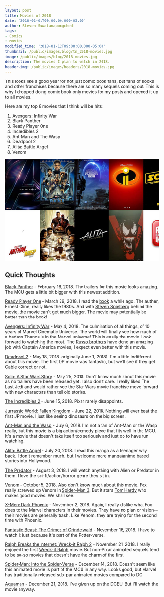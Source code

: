 ```yaml
---
layout: post
title: Movies of 2018
date: '2018-02-01T09:00:00.000-05:00'
author: Steven Suwatanapongched
tags:
- Comics
- Movies
modified_time: '2018-01-12T09:00:00.000-05:00'
thumbnail: /public/images/blog/tn_2018-movies.jpg
image: /public/images/blog/2018-movies.jpg
description: The movies I plan to watch in 2018.
header-img: /public/images/headers/2018-movies.jpg
---
```


This looks like a good year for not just comic book fans, but fans of books and other franchises because there are so many sequels coming out. This is why I dropped doing comic book only movies for my posts and opened it up to all movies.

Here are my top 8 movies that I think will be hits:

1. Avengers: Infinity War
2. Black Panther
3. Ready Player One
4. Incredibles 2
5. Ant-Man and The Wasp
6. Deadpool 2
7. Alita: Battle Angel
8. Venom

![Movies of 2018](/public/images/blog/2018-movies.jpg)

## Quick Thoughts

[Black Panther](http://www.imdb.com/title/tt1825683/) - February 16, 2018. The trailers for this movie looks amazing. The MCU gets a little bit bigger with this newest addition.

[Ready Player One](http://www.imdb.com/title/tt1677720/) - March 29, 2018. I read the [book](http://amzn.to/2DTgtTj) a while ago. The auther, Ernest Cline, really likes the 1980s. And with [Steven Spielberg](http://www.imdb.com/title/tt7133092/) behind the movie, the movie can't get much bigger. The movie may potentially be better than the book!

[Avengers: Infinity War](http://www.imdb.com/title/tt4154756/) - May 4, 2018. The culmination of all things, of 10 years of Marvel Cinematic Universe. The world will finally see how much of a badass Thanos is in the Marvel universe! This is easily the movie I look forward to watching the most. The [Russo brothers](https://en.wikipedia.org/wiki/Russo_brothers) have done an amazing job with Captain America movies, I expect even better with this movie.

[Deadpool 2](http://www.imdb.com/title/tt5463162/) - May 18, 2018 (originally June 1, 2018). I'm a little indifferent about this movie. The first DP movie was fantastic, but we'll see if they get Cable correct or not.

[Solo: A Star Wars Story](http://www.imdb.com/title/tt3778644/) - May 25, 2018. Don't know much about this movie as no trailers have been released yet. I also don't care. I really liked The Last Jedi and would rather see the Star Wars movie franchise move forward with new characters than tell old stories.

[The Incredibles 2](http://www.imdb.com/title/tt3606756/) - June 15, 2018. Pixar rarely disappoints.

[Jurrassic World: Fallen Kingdom](http://www.imdb.com/title/tt4881806/) - June 22, 2018. Nothing will ever beat the first JP movie. I just like seeing dinosaurs on the big screen.

[Ant-Man and the Wasp](http://www.imdb.com/title/tt5095030) - July 6, 2018. I'm not a fan of Ant-Man or the Wasp really, but this movie is a big action/comedy piece that fits well in the MCU. It's a movie that doesn't take itself too seriously and just go to have fun watching.

[Alita: Battle Angel](http://www.imdb.com/title/tt0437086/) - July 20, 2018. I read this manga as a teenager way back. I don't remember much, but I welcome more manga/anime based stories into Hollywood.

[The Predator](http://www.imdb.com/title/tt3829266/) - August 3, 2018. I will watch anything with Alien or Predator in them. I love the sci-fi/action/horror genre they sit in.

[Venom](http://www.imdb.com/title/tt1270797/) - October 5, 2018. Also don't know much about this movie. Fox really screwed up Venom in [Spider-Man 3](http://www.imdb.com/title/tt0413300/). But it stars [Tom Hardy](http://www.imdb.com/name/nm0362766/) who makes good movies. We shall see.

[X-Men: Dark Phoenix](http://www.imdb.com/title/tt6565702/) - November 2, 2018. Again, I really dislike what Fox does to the Marvel characters in their movies. They have no plan or vision-- their movies are generally trash. Like Venom, they are trying for the second time with Phoenix.

[Fantastic Beast: The Crimes of Grindelwald](http://www.imdb.com/title/tt4123430/) - November 16, 2018. I have to watch it just because it's part of the Potter-verse.

[Ralph Breaks the Internet: Wreck-it Ralph 2](http://www.imdb.com/title/tt5848272/) -  November 21, 2018. I really enjoyed the first [Wreck-it Ralph](http://www.imdb.com/title/tt1772341/) movie. But non-Pixar animated sequels tend to be so-so movies that doesn't have the charm of the first.

[Spider-Man: Into the Spider-Verse](http://www.imdb.com/title/tt4633694/) - December 14, 2018. Doesn't seem like this animated movie is part of the MCU in any way. Looks good, but Marvel has traditionally released sub-par animated movies compared to DC.

[Aquaman](http://www.imdb.com/title/tt1477834/) - December 21, 2018. I've given up on the DCEU. But I'll watch the movie anyway.

